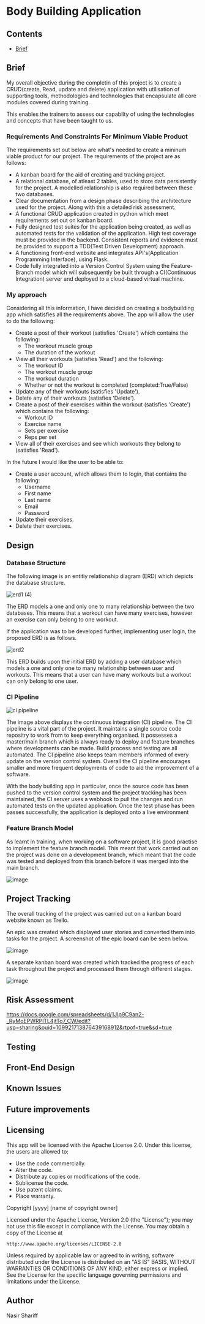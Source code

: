 # Body Building Application
 
## Contents

*   [Brief](#brief-a-name"brief"a)


## Brief <a name="Brief"></a>

 My overall objective during the completin of this project is to create a CRUD(create, Read, update and delete) application with utilisation of supporting tools, methodologies and technologies that encapsulate all core modules covered during training.

 This enables the trainers to assess our capabilty of using the technologies and concepts that have been taught to us.

 ### Requirements And Constraints For Minimum Viable Product
 The requirements set out below are what's needed to create a mininum viable product for our project.
 The requirements of the project are as follows:

* A kanban board for the aid of creating and tracking project.
* A relational database, of atleast 2 tables, used to store data persistently for the project. A modelled relationship is also required between these two databases.
* Clear documentation from a design phase describing the architecture used for the project. Along with this a detailed risk assessment.
* A functional CRUD application created in python which meet requirements set out on kanban board.
* Fully designed test suites for the application being created, as well as automated tests for the validation of the application. High test coverage must be provided in the backend. Consistent reports and evidence must be provided to support a TDD(Test Driven Development) approach.
* A functioning front-end website and integrates API's(Application Programming Interface), using Flask.
* Code fully integrated into a Version Control System using the Feature-Branch model which will subsequently be built through a CI(Continuous Integration) server and deployed to a cloud-based virtual machine.



 ### My approach
 Considering all this information, I have decided on creating a bodybuilding app which satisfies all the requirements above. The app will allow the user to do the following:
 
 * Create a post of their workout (satisfies 'Create') which contains the following:
    * The workout muscle group
    * The duration of the workout
*  View all their workouts (satisfies 'Read') and the following:
    * The workout ID
    * The workout muscle group
    * The workout duration 
    * Whether or not the workout is completed (completed:True/False)
*   Update any of their workouts (satisfies 'Update').
*   Delete any of their workouts (satisfies 'Delete').
*  Create a post of their exercises within the workout (satisfies 'Create') which contains the following:
    * Workout ID
    * Exercise name
    * Sets per exercise
    * Reps per set
*  View all of their exercises and see which workouts they belong to (satisfies 'Read').

In the future I would like the user to be able to:
* Create a user account, which allows them to login, that contains the following:
    * Username
    * First name
    * Last name
    * Email 
    * Password
* Update their exercises.
* Delete their exercises.

## Design

### Database Structure
The following image is an entitiy relationship diagram (ERD) which depicts the database structure.

![erd1 (4)](https://user-images.githubusercontent.com/101716216/163208757-c1924820-b62d-42dd-a9d3-ba21d8adb143.jpg)

The ERD models a one and only one to many relationship between the two databases. This means that a workout can have many exercises, however an exercise can only belong to one workout.

If the application was to be developed further, implementing user login, the proposed ERD is as follows.

![erd2](https://user-images.githubusercontent.com/101716216/163207805-0a4a3126-bb4d-48d6-b377-2923d93593cf.jpg)

This ERD builds upon the initial ERD by adding a user database which models a one and only one to many relationship between user and workouts. This means that a user can have many workouts but a workout can only belong to one user.



### CI Pipeline

![ci pipeline](https://user-images.githubusercontent.com/101716216/163386172-9e676c16-1dc0-4cc5-9840-aebdbb1aa0fc.jpg)

The image above displays the continuous integration (CI) pipeline. The CI pipeline is a vital part of the project. It maintains a single source code repositry to work from to keep everything organised. It possesses a master/main branch which is always ready to deploy and feature branches where developments can be made. Build process and testing are all automated. The CI pipeline also keeps team members informed of every update on the version control system. Overall the CI pipeline encourages smaller and more frequent deployments of code to aid the improvement of a software.

With the body building app in particular, once the source code has been pushed to the version control system and the project tracking has been maintained, the CI server uses a webhook to pull the changes and run automated tests on the updated application. Once the test phase has been passes successfully, the application is deployed onto a live environment

### Feature Branch Model

As learnt in training, when working on a software project, it is good practise to implement the feature branch model. This meant that work carried out on the project was done on a development branch, which meant that the code was tested and deployed from this branch before it was merged into the main branch.

![image](https://user-images.githubusercontent.com/101716216/163400708-0fdc7188-42a9-45b3-a236-273ddb51a88d.png)

## Project Tracking

The overall tracking of the project was carried out on a kanban board website known as Trello.

An epic was created which displayed user stories and converted them into tasks for the project. A screenshot of the epic board can be seen below.

![image](https://user-images.githubusercontent.com/101716216/163407735-f96256a3-d388-4b57-9c4e-c08c3b018448.png)

A separate kanban board was created which tracked the progress of each task throughout the project and processed them through different stages. 

![image](https://user-images.githubusercontent.com/101716216/163407547-21528668-3df2-446a-9d07-a4b59eaaeb9a.png)


## Risk Assessment

https://docs.google.com/spreadsheets/d/1JIp9C9an2-_RyMoEPWRPlTL4jtTo7_CW/edit?usp=sharing&ouid=109921713876439168912&rtpof=true&sd=true

## Testing

## Front-End Design

## Known Issues

## Future improvements

## Licensing
This app will be licensed with the Apache License 2.0. Under this license, the users are allowed to:

* Use the code commercially.
* Alter the code.
* Distribute ay copies or modifications of the code.
* Sublicense the code.
* Use patent claims.
* Place warranty.

Copyright [yyyy] [name of copyright owner]

Licensed under the Apache License, Version 2.0 (the "License");
you may not use this file except in compliance with the License.
You may obtain a copy of the License at

    http://www.apache.org/licenses/LICENSE-2.0

Unless required by applicable law or agreed to in writing, software
distributed under the License is distributed on an "AS IS" BASIS,
WITHOUT WARRANTIES OR CONDITIONS OF ANY KIND, either express or implied.
See the License for the specific language governing permissions and
limitations under the License.

## Author
Nasir Shariff
